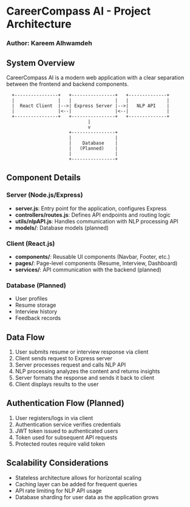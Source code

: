 # CareerCompass AI - Project Architecture
### Author: Kareem Alhwamdeh

## System Overview

CareerCompass AI is a modern web application with a clear separation between the frontend and backend components.

```
  +----------------+   +----------------+   +--------------+
  |                |   |                |   |              |
  |  React Client  |-->| Express Server |-->|   NLP API    |
  |                |<--|                |<--|              |
  +----------------+   +----------------+   +--------------+
                              |
                              v
                       +----------------+
                       |                |
                       |    Database    |
                       |   (Planned)    |
                       |                |
                       +----------------+
```

## Component Details

### Server (Node.js/Express)

- **server.js**: Entry point for the application, configures Express
- **controllers/routes.js**: Defines API endpoints and routing logic
- **utils/nlpAPI.js**: Handles communication with NLP processing API
- **models/**: Database models (planned)

### Client (React.js)

- **components/**: Reusable UI components (Navbar, Footer, etc.)
- **pages/**: Page-level components (Resume, Interview, Dashboard)
- **services/**: API communication with the backend (planned)

### Database (Planned)

- User profiles
- Resume storage
- Interview history
- Feedback records

## Data Flow

1. User submits resume or interview response via client
2. Client sends request to Express server
3. Server processes request and calls NLP API
4. NLP processing analyzes the content and returns insights
5. Server formats the response and sends it back to client
6. Client displays results to the user

## Authentication Flow (Planned)

1. User registers/logs in via client
2. Authentication service verifies credentials
3. JWT token issued to authenticated users
4. Token used for subsequent API requests
5. Protected routes require valid token

## Scalability Considerations

- Stateless architecture allows for horizontal scaling
- Caching layer can be added for frequent queries
- API rate limiting for NLP API usage
- Database sharding for user data as the application grows